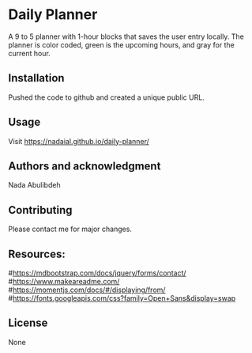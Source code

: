 # Daily Planner
A 9 to 5 planner with 1-hour blocks that saves the user entry locally. The planner is color coded, green is the upcoming hours, and gray for the current hour.

## Installation
Pushed the code to github and created a unique public URL.

## Usage
Visit https://nadaial.github.io/daily-planner/


## Authors and acknowledgment
Nada Abulibdeh

## Contributing
Please contact me for major changes.


## Resources:
#https://mdbootstrap.com/docs/jquery/forms/contact/
#https://www.makeareadme.com/
#https://momentjs.com/docs/#/displaying/from/
#https://fonts.googleapis.com/css?family=Open+Sans&display=swap


## License
None